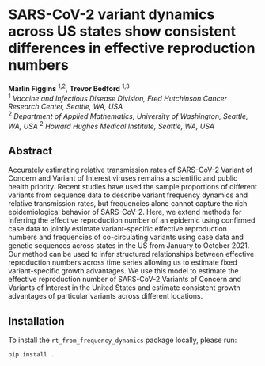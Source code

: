 # SARS-CoV-2 variant dynamics across US states show consistent differences in effective reproduction numbers
**Marlin Figgins** <sup>1,2</sup>, **Trevor Bedford** <sup>1,3</sup> <br />
<sup>1</sup> *Vaccine and Infectious Disease Division, Fred Hutchinson Cancer Research Center, Seattle, WA, USA* <br />
<sup>2</sup> *Department of Applied Mathematics, University of Washington, Seattle, WA, USA*
<sup>2</sup> *Howard Hughes Medical Institute, Seattle, WA, USA*

## Abstract
Accurately estimating relative transmission rates of SARS-CoV-2 Variant of Concern and Variant of Interest viruses remains a scientific and public health priority.
Recent studies have used the sample proportions of different variants from sequence data to describe variant frequency dynamics and relative transmission rates, but frequencies alone cannot capture the rich epidemiological behavior of SARS-CoV-2.
Here, we extend methods for inferring the effective reproduction number of an epidemic using confirmed case data to jointly estimate variant-specific effective reproduction numbers and frequencies of co-circulating variants using case data and genetic sequences across states in the US from January to October 2021.
Our method can be used to infer structured relationships between effective reproduction numbers across time series allowing us to estimate fixed variant-specific growth advantages.
We use this model to estimate the effective reproduction number of SARS-CoV-2 Variants of Concern and Variants of Interest in the United States and estimate consistent growth advantages of particular variants across different locations.


## Installation

To install the `rt_from_frequency_dynamics` package locally, please run:
```
pip install .
```
